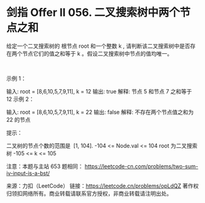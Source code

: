 # 剑指 Offer II 056. 二叉搜索树中两个节点之和

给定一个二叉搜索树的 根节点 root 和一个整数 k , 请判断该二叉搜索树中是否存在两个节点它们的值之和等于 k 。假设二叉搜索树中节点的值均唯一。

 

示例 1：

输入: root = [8,6,10,5,7,9,11], k = 12
输出: true
解释: 节点 5 和节点 7 之和等于 12
示例 2：

输入: root = [8,6,10,5,7,9,11], k = 22
输出: false
解释: 不存在两个节点值之和为 22 的节点
 

提示：

二叉树的节点个数的范围是  [1, 104].
-104 <= Node.val <= 104
root 为二叉搜索树
-105 <= k <= 105
 

注意：本题与主站 653 题相同： https://leetcode-cn.com/problems/two-sum-iv-input-is-a-bst/

来源：力扣（LeetCode）
链接：https://leetcode.cn/problems/opLdQZ
著作权归领扣网络所有。商业转载请联系官方授权，非商业转载请注明出处。